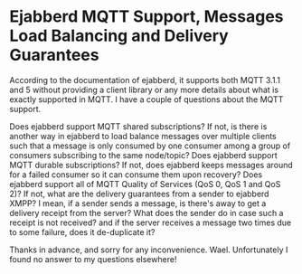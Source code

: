 
# Ejabberd MQTT Support, Messages Load Balancing and Delivery Guarantees

According to the documentation of ejabberd, it supports both MQTT 3.1.1 and 5 without providing a client library or any more details about what is exactly supported in MQTT. I have a couple of questions about the MQTT support.

Does ejabberd support MQTT shared subscriptions? If not, is there is another way in ejabberd to load balance messages over multiple clients such that a message is only consumed by one consumer among a group of consumers subscribing to the same node/topic?
Does ejabberd support MQTT durable subscriptions? If not, does ejabberd keeps messages around for a failed consumer so it can consume them upon recovery?
Does ejabberd support all of MQTT Quality of Services (QoS 0, QoS 1 and QoS 2)? If not, what are the delivery guarantees from a sender to ejabberd XMPP? I mean, if a sender sends a message, is there's away to get a delivery receipt from the server? What does the sender do in case such a receipt is not received? and if the server receives a message two times due to some failure, does it de-duplicate it?

Thanks in advance, and sorry for any inconvenience.
Wael.
Unfortunately I found no answer to my questions elsewhere!

        